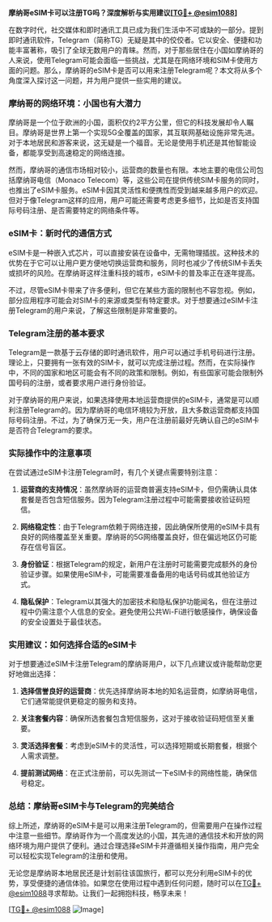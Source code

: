 **摩纳哥eSIM卡可以注册TG吗？深度解析与实用建议[[TG💪+ @esim1088](https://t.me/s/esim1088)]**

在数字时代，社交媒体和即时通讯工具已成为我们生活中不可或缺的一部分。提到即时通讯软件，Telegram（简称TG）无疑是其中的佼佼者。它以安全、便捷和功能丰富著称，吸引了全球无数用户的青睐。然而，对于那些居住在小国如摩纳哥的人来说，使用Telegram可能会面临一些挑战，尤其是在网络环境和SIM卡使用方面的问题。那么，摩纳哥的eSIM卡是否可以用来注册Telegram呢？本文将从多个角度深入探讨这一问题，并为用户提供一些实用的建议。

### 摩纳哥的网络环境：小国也有大潜力

摩纳哥是一个位于欧洲的小国，面积仅约2平方公里，但它的科技发展却令人瞩目。摩纳哥是世界上第一个实现5G全覆盖的国家，其互联网基础设施非常先进。对于本地居民和游客来说，这无疑是一个福音。无论是使用手机还是其他智能设备，都能享受到高速稳定的网络连接。

然而，摩纳哥的通信市场相对较小，运营商的数量也有限。本地主要的电信公司包括摩纳哥电信（Monaco Telecom）等，这些公司在提供传统SIM卡服务的同时，也推出了eSIM卡服务。eSIM卡因其灵活性和便携性而受到越来越多用户的欢迎。但对于像Telegram这样的应用，用户可能还需要考虑更多细节，比如是否支持国际号码注册、是否需要特定的网络条件等。

### eSIM卡：新时代的通信方式

eSIM卡是一种嵌入式芯片，可以直接安装在设备中，无需物理插拔。这种技术的优势在于它可以让用户更方便地切换运营商和服务，同时也减少了传统SIM卡丢失或损坏的风险。在摩纳哥这样注重科技的城市，eSIM卡的普及率正在逐年提高。

不过，尽管eSIM卡带来了许多便利，但它在某些方面的限制也不容忽视。例如，部分应用程序可能会对SIM卡的来源或类型有特定要求。对于想要通过eSIM卡注册Telegram的用户来说，了解这些限制是非常重要的。

### Telegram注册的基本要求

Telegram是一款基于云存储的即时通讯软件，用户可以通过手机号码进行注册。理论上，只要拥有一张有效的SIM卡，就可以完成注册过程。然而，在实际操作中，不同的国家和地区可能会有不同的政策和限制。例如，有些国家可能会限制外国号码的注册，或者要求用户进行身份验证。

对于摩纳哥的用户来说，如果选择使用本地运营商提供的eSIM卡，通常是可以顺利注册Telegram的。因为摩纳哥的电信环境较为开放，且大多数运营商都支持国际号码注册。不过，为了确保万无一失，用户在注册前最好先确认自己的eSIM卡是否符合Telegram的要求。

### 实际操作中的注意事项

在尝试通过eSIM卡注册Telegram时，有几个关键点需要特别注意：

1. **运营商的支持情况**：虽然摩纳哥的运营商普遍支持eSIM卡，但仍需确认具体套餐是否包含短信服务。因为Telegram注册过程中可能需要接收验证码短信。

2. **网络稳定性**：由于Telegram依赖于网络连接，因此确保所使用的eSIM卡具有良好的网络覆盖至关重要。摩纳哥的5G网络覆盖良好，但在偏远地区仍可能存在信号盲区。

3. **身份验证**：根据Telegram的规定，新用户在注册时可能需要完成额外的身份验证步骤。如果使用eSIM卡，可能需要准备备用的电话号码或其他验证方式。

4. **隐私保护**：Telegram以其强大的加密技术和隐私保护功能闻名，但在注册过程中仍需注意个人信息的安全。避免使用公共Wi-Fi进行敏感操作，确保设备的安全设置处于最佳状态。

### 实用建议：如何选择合适的eSIM卡

对于想要通过eSIM卡注册Telegram的摩纳哥用户，以下几点建议或许能帮助您更好地做出选择：

1. **选择信誉良好的运营商**：优先选择摩纳哥本地的知名运营商，如摩纳哥电信，它们通常能提供更稳定的服务和支持。

2. **关注套餐内容**：确保所选套餐包含短信服务，这对于接收验证码短信至关重要。

3. **灵活选择套餐**：考虑到eSIM卡的灵活性，可以选择短期或长期套餐，根据个人需求调整。

4. **提前测试网络**：在正式注册前，可以先测试一下eSIM卡的网络性能，确保信号稳定。

### 总结：摩纳哥eSIM卡与Telegram的完美结合

综上所述，摩纳哥的eSIM卡是可以用来注册Telegram的，但需要用户在操作过程中注意一些细节。摩纳哥作为一个高度发达的小国，其先进的通信技术和开放的网络环境为用户提供了便利。通过合理选择eSIM卡并遵循相关操作指南，用户完全可以轻松实现Telegram的注册和使用。

无论您是摩纳哥本地居民还是计划前往该国旅行，都可以充分利用eSIM卡的优势，享受便捷的通信体验。如果您在使用过程中遇到任何问题，随时可以在[TG💪+ @esim1088](https://t.me/s/esim1088)寻求帮助。让我们一起拥抱科技，畅享未来！

[[TG💪+ @esim1088](https://t.me/s/esim1088) ![Image](https://i.postimg.cc/4NQfJmqS/Snipaste-2025-05-13-00-14-12.png)]